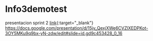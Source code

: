 # Info3demotest
presentacion sprint 2
[link](https://docs.google.com/presentation/d/15jv_QexjXWe6CVZlXEDPKot-3OY5MKu9q9bx-yN-zdw/edit#slide=id.gd9c453428_0_16){:target="_blank"}
https://docs.google.com/presentation/d/15jv_QexjXWe6CVZlXEDPKot-3OY5MKu9q9bx-yN-zdw/edit#slide=id.gd9c453428_0_16
